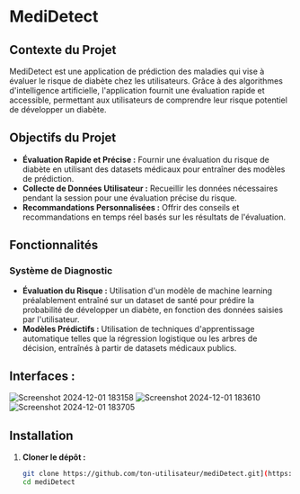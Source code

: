 # MediDetect

## Contexte du Projet
MediDetect est une application de prédiction des maladies qui vise à évaluer le risque de diabète chez les utilisateurs. Grâce à des algorithmes d'intelligence artificielle, l'application fournit une évaluation rapide et accessible, permettant aux utilisateurs de comprendre leur risque potentiel de développer un diabète.

## Objectifs du Projet
- **Évaluation Rapide et Précise :** Fournir une évaluation du risque de diabète en utilisant des datasets médicaux pour entraîner des modèles de prédiction.
- **Collecte de Données Utilisateur :** Recueillir les données nécessaires pendant la session pour une évaluation précise du risque.
- **Recommandations Personnalisées :** Offrir des conseils et recommandations en temps réel basés sur les résultats de l'évaluation.

## Fonctionnalités
### Système de Diagnostic
- **Évaluation du Risque :** Utilisation d'un modèle de machine learning préalablement entraîné sur un dataset de santé pour prédire la probabilité de développer un diabète, en fonction des données saisies par l'utilisateur.
- **Modèles Prédictifs :** Utilisation de techniques d'apprentissage automatique telles que la régression logistique ou les arbres de décision, entraînés à partir de datasets médicaux publics.
## Interfaces : 
![Screenshot 2024-12-01 183158](https://github.com/user-attachments/assets/925717ef-9850-4625-adbc-e99b8917e46f)
![Screenshot 2024-12-01 183610](https://github.com/user-attachments/assets/58cd7662-d839-4101-8959-5611996998b0)
![Screenshot 2024-12-01 183705](https://github.com/user-attachments/assets/ab81165d-72ae-4d7a-9d3f-5cbadfff9163)




## Installation
1. **Cloner le dépôt :**
   ```bash
   git clone https://github.com/ton-utilisateur/mediDetect.git](https://github.com/NourheneKadri/MediDetect.git
   cd mediDetect
